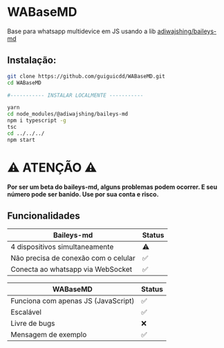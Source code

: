 # WABaseMD
Base para whatsapp multidevice em JS usando a lib [adiwajshing/baileys-md](https://github.com/adiwajshing/baileys#multi-device)

## Instalação:
```bash
git clone https://github.com/guiguicdd/WABaseMD.git
cd WABaseMD

#----------- INSTALAR LOCALMENTE -----------

yarn
cd node_modules/@adiwajshing/baileys-md
npm i typescript -g
tsc
cd ../../../
npm start

```

# ⚠ ATENÇÃO ⚠
<b> Por ser um beta do baileys-md, alguns problemas podem ocorrer. E seu número pode ser banido. Use por sua conta e risco. </b>

## Funcionalidades

| Baileys-md | Status |
| ------------- | ------------- |
| 4 dispositivos simultaneamente |⚠|
| Não precisa de conexão com o celular |✅|
| Conecta ao whatsapp via WebSocket |✅|

| WABaseMD | Status |
| ------------- | ------------- |
| Funciona com apenas JS (JavaScript) |✅|
| Escalável |✅|
| Livre de bugs |❌|
| Mensagem de exemplo |✅|
